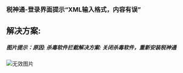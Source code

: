 ### 税神通-登录界面提示“XML输入格式，内容有误”



## 解决方案:

##### 图片提示：原因: 杀毒软件拦截解决方案: 关闭杀毒软件，重新安装税神通



![无效图片](https://cdn.jsdelivr.net/gh/IAskWind/lazy66-site/images/question/1_20181031151358.png)

